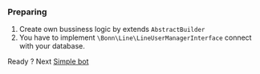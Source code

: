 ### Preparing
1. Create own bussiness logic by extends `AbstractBuilder`
2. You have to implement `\Bonn\Line\LineUserManagerInterface` connect with your database.

Ready ? 
Next [Simple bot](https://github.com/phakpoom/line/blob/master/doc/1-Simple-Bot.md)
